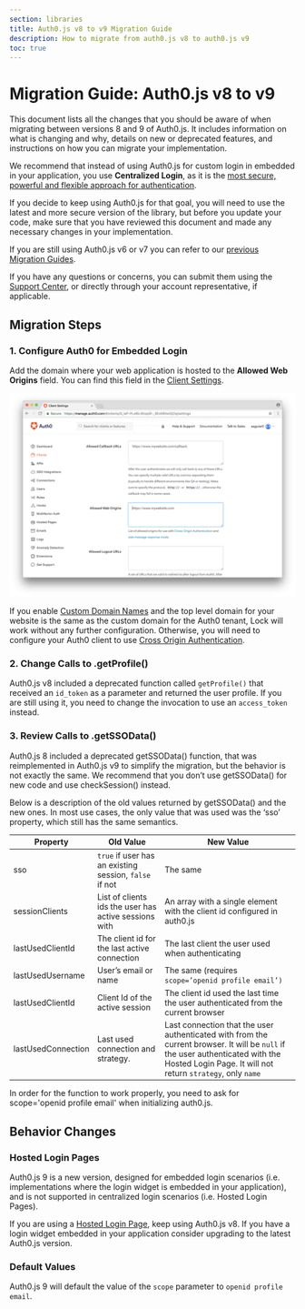 ```yaml
---
section: libraries
title: Auth0.js v8 to v9 Migration Guide
description: How to migrate from auth0.js v8 to auth0.js v9
toc: true
---
```

# Migration Guide: Auth0.js v8 to v9

This document lists all the changes that you should be aware of when migrating between versions 8 and 9 of Auth0.js. It includes information on what is changing and why, details on new or deprecated features, and instructions on how you can migrate your implementation.

We recommend that instead of using Auth0.js for custom login in embedded in your application, you use **Centralized Login**, as it is the [most secure, powerful and flexible approach for authentication](/guides/login/centralized-vs-embedded). 

If you decide to keep using Auth0.js for that goal, you will need to use the latest and more secure version of the library, but before you update your code, make sure that you have reviewed this document and made any necessary changes in your implementation. 

If you are still using Auth0.js v6 or v7 you can refer to our [previous Migration Guides](/libraries/auth0js/v8/migration-guide).

If you have any questions or concerns, you can submit them using the [Support Center](${env.DOMAIN_URL_SUPPORT}), or directly through your account representative, if applicable. 

## Migration Steps

### 1. Configure Auth0 for Embedded Login

Add the domain where your web application is hosted to the **Allowed Web Origins** field. You can find this field in the [Client Settings](${manage_url}/#/clients/${account.clientId}/settings).

![Allowed Web Origins](/media/articles/libraries/lock/allowed-origins.png)

If you enable [Custom Domain Names](/custom-domains) and the top level domain for your website is the same as the custom domain for the Auth0 tenant, Lock will work without any further configuration. Otherwise, you will need to configure your Auth0 client to use [Cross Origin Authentication](/cross-origin-authentication). 

### 2. Change Calls to .getProfile()

Auth0.js v8 included a deprecated function called `getProfile()` that received an `id_token` as a parameter and returned the user profile. If you are still using it, you need to change the invocation to use an `access_token` instead.

### 3. Review Calls to .getSSOData()

Auth0.js 8 included a deprecated getSSOData() function, that was reimplemented in Auth0.js v9 to simplify the migration, but the behavior is not exactly the same. We recommend that you don’t use getSSOData() for new code and use checkSession() instead.

Below is a description of the old values returned by getSSOData() and the new ones. In most use cases, the only value that was used was the ‘sso’ property, which still has the same semantics. 

| Property | Old Value | New Value |
| --- | --- | --- |
| sso | `true` if user has an existing session, `false` if not | The same |
| sessionClients | List of clients ids the user has active sessions with | An array with a single element with the client id configured in auth0.js |
| lastUsedClientId | The client id for the last active connection | The last client the user used when authenticating |
| lastUsedUsername | User’s email or name | The same (requires `scope=’openid profile email’)` |
| lastUsedClientId | Client Id of the active session  | The client id used the last time the user authenticated from the current browser |
| lastUsedConnection | Last used connection and strategy. | Last connection that the user authenticated with from the current browser. It will be `null` if the user authenticated with the Hosted Login Page. It will not return `strategy`, only `name` |

In order for the function to work properly, you need to ask for scope='openid profile email' when initializing auth0.js. 

## Behavior Changes

### Hosted Login Pages

Auth0.js 9 is a new version, designed for embedded login scenarios (i.e. implementations where the login widget is embedded in your application), and is not supported in centralized login scenarios (i.e. Hosted Login Pages).

If you are using a [Hosted Login Page](/hosted-pages/login), keep using Auth0.js v8. If you have a login widget embedded in your application consider upgrading to the latest Auth0.js version. 

### Default Values

Auth0.js 9 will default the value of the `scope` parameter to `openid profile email`.
